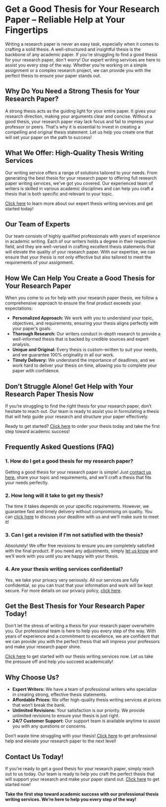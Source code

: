 # Get a Good Thesis for Your Research Paper – Reliable Help at Your Fingertips

Writing a research paper is never an easy task, especially when it comes to crafting a solid thesis. A well-structured and insightful thesis is the backbone of any academic paper. If you're struggling to find a good thesis for your research paper, don't worry! Our expert writing services are here to assist you every step of the way. Whether you're working on a simple assignment or a complex research project, we can provide you with the perfect thesis to ensure your paper stands out.

## Why Do You Need a Strong Thesis for Your Research Paper?

A strong thesis acts as the guiding light for your entire paper. It gives your research direction, making your arguments clear and concise. Without a good thesis, your research paper may lack focus and fail to impress your professor or peers. That's why it is essential to invest in creating a compelling and original thesis statement. Let us help you create one that will set your paper on the path to success!

## What We Offer: High-Quality Thesis Writing Services

Our writing service offers a range of solutions tailored to your needs. From generating the best thesis for your research paper to offering full research paper writing services, we've got you covered. Our experienced team of writers is skilled in various academic disciplines and can help you craft a thesis that is both specific and relevant to your topic.

[Click here](https://tinyurl.com/topessay?keyword=good+thesis+for+research+paper) to learn more about our expert thesis writing services and get started today!

## Our Team of Experts

Our team consists of highly qualified professionals with years of experience in academic writing. Each of our writers holds a degree in their respective field, and they are well-versed in crafting excellent thesis statements that will elevate the quality of your research paper. With our expertise, we can ensure that your thesis is not only effective but also tailored to meet the requirements of your assignment.

## How We Can Help You Create a Good Thesis for Your Research Paper

When you come to us for help with your research paper thesis, we follow a comprehensive approach to ensure the final product exceeds your expectations:

- **Personalized Approach:** We work with you to understand your topic, objectives, and requirements, ensuring your thesis aligns perfectly with your paper’s goals.
- **Thorough Research:** Our writers conduct in-depth research to provide a well-informed thesis that is backed by credible sources and expert analysis.
- **Unique and Original:** Every thesis is custom-written to suit your needs, and we guarantee 100% originality in all our work.
- **Timely Delivery:** We understand the importance of deadlines, and we work hard to deliver your thesis on time, allowing you to complete your paper with confidence.

## Don’t Struggle Alone! Get Help with Your Research Paper Thesis Now

If you’re struggling to find the right thesis for your research paper, don’t hesitate to reach out. Our team is ready to assist you in formulating a thesis that will help guide your research and structure your paper effectively.

Ready to get started? [Click here](https://tinyurl.com/topessay?keyword=good+thesis+for+research+paper) to order your thesis today and take the first step toward academic success!

## Frequently Asked Questions (FAQ)

### 1. How do I get a good thesis for my research paper?

Getting a good thesis for your research paper is simple! Just [contact us here](https://tinyurl.com/topessay?keyword=good+thesis+for+research+paper), share your topic and requirements, and we’ll craft a thesis that fits your needs perfectly.

### 2. How long will it take to get my thesis?

The time it takes depends on your specific requirements. However, we guarantee fast and timely delivery without compromising on quality. You can [click here](https://tinyurl.com/topessay?keyword=good+thesis+for+research+paper) to discuss your deadline with us and we’ll make sure to meet it!

### 3. Can I get a revision if I’m not satisfied with the thesis?

Absolutely! We offer free revisions to ensure you are completely satisfied with the final product. If you need any adjustments, simply [let us know](https://tinyurl.com/topessay?keyword=good+thesis+for+research+paper) and we’ll work with you until you are happy with your thesis.

### 4. Are your thesis writing services confidential?

Yes, we take your privacy very seriously. All our services are fully confidential, so you can trust that your information and work will be kept secure. For more details on our privacy policy, [click here](https://tinyurl.com/topessay?keyword=good+thesis+for+research+paper).

## Get the Best Thesis for Your Research Paper Today!

Don't let the stress of writing a thesis for your research paper overwhelm you. Our professional team is here to help you every step of the way. With years of experience and a commitment to excellence, we are confident that we can provide you with the perfect thesis that will impress your professors and make your research paper shine.

[Click here](https://tinyurl.com/topessay?keyword=good+thesis+for+research+paper) to get started with our thesis writing services now. Let us take the pressure off and help you succeed academically!

## Why Choose Us?

- **Expert Writers:** We have a team of professional writers who specialize in creating strong, effective thesis statements.
- **Affordable Prices:** We offer high-quality thesis writing services at prices that won’t break the bank.
- **Unlimited Revisions:** Your satisfaction is our priority. We provide unlimited revisions to ensure your thesis is just right.
- **24/7 Customer Support:** Our support team is available anytime to assist you with any questions or concerns.

Don’t waste time struggling with your thesis! [Click here](https://tinyurl.com/topessay?keyword=good+thesis+for+research+paper) to get professional help and elevate your research paper to the next level!

## Contact Us Today!

If you’re ready to get a good thesis for your research paper, simply reach out to us today. Our team is ready to help you craft the perfect thesis that will support your research and make your paper stand out. [Click here](https://tinyurl.com/topessay?keyword=good+thesis+for+research+paper) to get started now!

**Take the first step toward academic success with our professional thesis writing services. We’re here to help you every step of the way!**
